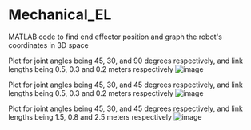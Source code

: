 # Mechanical_EL
MATLAB code to find end effector position and graph the robot's coordinates in 3D space

Plot for joint angles being 45, 30, and 90 degrees respectively, and link lengths being 0.5, 0.3 and 0.2 meters respectively
              ![image](https://github.com/manaswini-ks/Mechanical_EL/assets/113985060/71054f93-0e61-4dc1-b94f-fa98299d2e6a)

Plot for joint angles being 45, 30, and 45 degrees respectively, and link lengths being 0.5, 0.3 and 0.2 meters respectively
              ![image](https://github.com/manaswini-ks/Mechanical_EL/assets/113985060/51431f6b-f17d-4377-835e-6d3c1b1fcce3)
              
Plot for joint angles being 45, 30, and 45 degrees respectively, and link lengths being 1.5, 0.8 and 2.5 meters respectively
              ![image](https://github.com/manaswini-ks/Mechanical_EL/assets/113985060/e41338af-e21b-4137-8cce-ab3edc4fe4d4)
